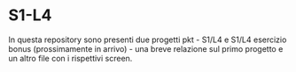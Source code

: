 # S1-L4
In questa repository sono presenti due progetti pkt - S1/L4 e S1/L4 esercizio bonus (prossimamente in arrivo) - una breve relazione sul primo progetto e un altro file con i rispettivi screen. 
